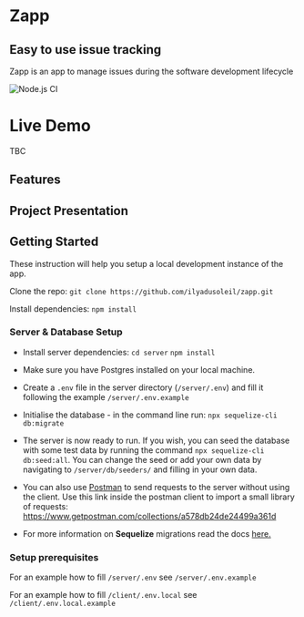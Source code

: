 # Zapp

## Easy to use issue tracking

Zapp is an app to manage issues during the software development lifecycle

![Node.js CI](https://github.com/ilyadusoleil/zapp/workflows/Node.js%20CI/badge.svg)

# Live Demo

TBC

## Features

## Project Presentation

## Getting Started

These instruction will help you setup a local development instance of the app.

Clone the repo: `git clone https://github.com/ilyadusoleil/zapp.git`

Install dependencies: `npm install`

### Server & Database Setup

- Install server dependencies:
  `cd server`
  `npm install`
- Make sure you have Postgres installed on your local machine.
- Create a `.env` file in the server directory (`/server/.env`) and fill it following the example `/server/.env.example`
- Initialise the database - in the command line run: `npx sequelize-cli db:migrate`

- The server is now ready to run. If you wish, you can seed the database with some test data by running the command `npx sequelize-cli db:seed:all`. You can change the seed or add your own data by navigating to `/server/db/seeders/` and filling in your own data.

- You can also use [Postman](https://www.postman.com/) to send requests to the server without using the client. Use this link inside the postman client to import a small library of requests: https://www.getpostman.com/collections/a578db24de24499a361d

- For more information on **Sequelize** migrations read the docs [here.](https://sequelize.org/master/manual/migrations.html)

### Setup prerequisites

For an example how to fill `/server/.env` see `/server/.env.example`

For an example how to fill `/client/.env.local` see `/client/.env.local.example`
